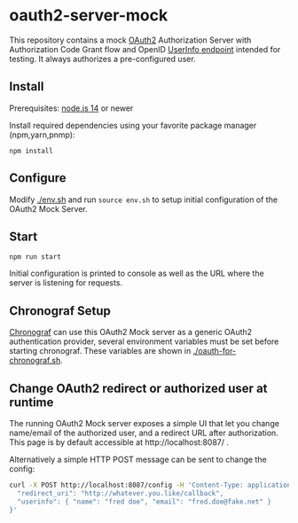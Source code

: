 # oauth2-server-mock

This repository contains a mock [OAuth2](https://oauth.net/2/) Authorization Server with Authorization Code Grant flow and OpenID [UserInfo endpoint](https://openid.net/specs/openid-connect-core-1_0.html#UserInfo) intended for testing. It always authorizes a pre-configured user.

## Install

Prerequisites: [node.js 14](https://nodejs.org/) or newer

Install required dependencies using your favorite package manager (npm,yarn,pnmp):

```
npm install
```

## Configure

Modify [./env.sh](./env.sh) and run `source env.sh` to setup initial configuration of the OAuth2 Mock Server.

## Start

```
npm run start
```

Initial configuration is printed to console as well as the URL where the server is listening for requests.

## Chronograf Setup

[Chronograf](https://github.com/influxdata/chronograf) can use this OAuth2 Mock server as a generic OAuth2 authentication provider,
several environment variables must be set before starting chronograf. These variables are shown in [./oauth-for-chronograf.sh](./oauth-for-chronograf.sh).

## Change OAuth2 redirect or authorized user at runtime

The running OAuth2 Mock server exposes a simple UI that let you change name/email 
of the authorized user, and a redirect URL after authorization. This page is by default accessible at http://localhost:8087/ .

Alternatively a simple HTTP POST message can be sent to change the config:
```bash
curl -X POST http://localhost:8087/config -H 'Content-Type: application/json' -d '{
  "redirect_uri": "http://whatever.you.like/callback",
  "userinfo": { "name": "fred doe", "email": "fred.doe@fake.net" }
}'
```
